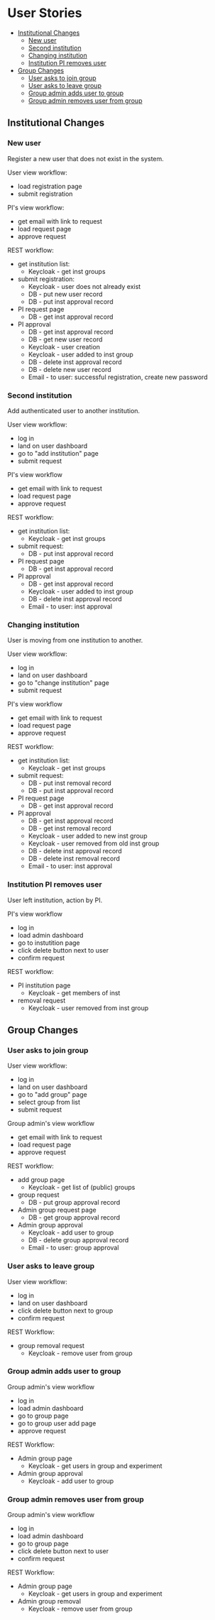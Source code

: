 # User Stories

* [Institutional Changes](#institutional-changes)
    * [New user](#new-user)
    * [Second institution](#second-institution)
    * [Changing institution](#changing-institution)
    * [Institution PI removes user](#institution-pi-removes-user)
* [Group Changes](#group-changes)
    * [User asks to join group](#user-asks-to-join-group)
    * [User asks to leave group](#user-asks-to-leave-group)
    * [Group admin adds user to group](#group-admin-adds-user-to-group)
    * [Group admin removes user from group](#group-admin-removes-user-from-group)

## Institutional Changes

### New user

Register a new user that does not exist in the system.

User view workflow:
- load registration page
- submit registration

PI's view workflow:
- get email with link to request
- load request page
- approve request

REST workflow:
- get institution list:
    - Keycloak - get inst groups
- submit registration:
    - Keycloak - user does not already exist
    - DB - put new user record
    - DB - put inst approval record
- PI request page
    - DB - get inst approval record
- PI approval
    - DB - get inst approval record
    - DB - get new user record
    - Keycloak - user creation
    - Keycloak - user added to inst group
    - DB - delete inst approval record
    - DB - delete new user record
    - Email - to user: successful registration, create new password

### Second institution

Add authenticated user to another institution.

User view workflow:
- log in
- land on user dashboard
- go to "add institution" page
- submit request

PI's view workflow
- get email with link to request
- load request page
- approve request

REST workflow:
- get institution list:
    - Keycloak - get inst groups
- submit request:
    - DB - put inst approval record
- PI request page
    - DB - get inst approval record
- PI approval
    - DB - get inst approval record
    - Keycloak - user added to inst group
    - DB - delete inst approval record
    - Email - to user: inst approval

### Changing institution

User is moving from one institution to another.

User view workflow:
- log in
- land on user dashboard
- go to "change institution" page
- submit request

PI's view workflow
- get email with link to request
- load request page
- approve request

REST workflow:
- get institution list:
    - Keycloak - get inst groups
- submit request:
    - DB - put inst removal record
    - DB - put inst approval record
- PI request page
    - DB - get inst approval record
- PI approval
    - DB - get inst approval record
    - DB - get inst removal record
    - Keycloak - user added to new inst group
    - Keycloak - user removed from old inst group
    - DB - delete inst approval record
    - DB - delete inst removal record
    - Email - to user: inst approval

### Institution PI removes user

User left institution, action by PI.

PI's view workflow
- log in
- load admin dashboard
- go to instutition page
- click delete button next to user
- confirm request

REST workflow:
- PI institution page
    - Keycloak - get members of inst
- removal request
    - Keycloak - user removed from inst group

## Group Changes

### User asks to join group

User view workflow:
- log in
- land on user dashboard
- go to "add group" page
- select group from list
- submit request

Group admin's view workflow
- get email with link to request
- load request page
- approve request

REST workflow:
- add group page
    - Keycloak - get list of (public) groups
- group request
    - DB - put group approval record
- Admin group request page
    - DB - get group approval record
- Admin group approval
    - Keycloak - add user to group
    - DB - delete group approval record
    - Email - to user: group approval

### User asks to leave group

User view workflow:
- log in
- land on user dashboard
- click delete button next to group
- confirm request

REST Workflow:
- group removal request
    - Keycloak - remove user from group

### Group admin adds user to group

Group admin's view workflow
- log in
- load admin dashboard
- go to group page
- go to group user add page
- approve request

REST Workflow:
- Admin group page
    - Keycloak - get users in group and experiment
- Admin group approval
    - Keycloak - add user to group

### Group admin removes user from group

Group admin's view workflow
- log in
- load admin dashboard
- go to group page
- click delete button next to user
- confirm request

REST Workflow:
- Admin group page
    - Keycloak - get users in group and experiment
- Admin group removal
    - Keycloak - remove user from group
